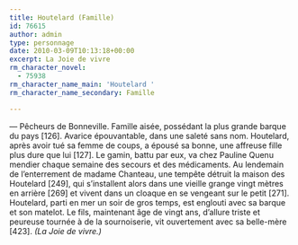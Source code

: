```yaml
---
title: Houtelard (Famille)
id: 76615
author: admin
type: personnage
date: 2010-03-09T10:13:18+00:00
excerpt: La Joie de vivre
rm_character_novel:
  - 75938
rm_character_name_main: 'Houtelard '
rm_character_name_secondary: Famille

---
```

— Pêcheurs de Bonneville. Famille aisée, possédant la plus grande barque du pays [126]. Avarice épouvantable, dans une saleté sans nom. Houtelard, après avoir tué sa femme de coups, a épousé sa bonne, une affreuse fille plus dure que lui [127]. Le gamin, battu par eux, va chez Pauline Quenu mendier chaque semaine des secours et des médicaments. Au lendemain de l&rsquo;enterrement de madame Chanteau, une tempête détruit la maison des Houtelard [249], qui s&rsquo;installent alors dans une vieille grange vingt mètres en arrière [269] et vivent dans un cloaque en se vengeant sur le petit [271]. Houtelard, parti en mer un soir de gros temps, est englouti avec sa barque et son matelot. Le fils, maintenant âge de vingt ans, d&rsquo;allure triste et peureuse tournée à de la sournoiserie, vit ouvertement avec sa belle-mère [423]. _(La Joie de vivre.)_